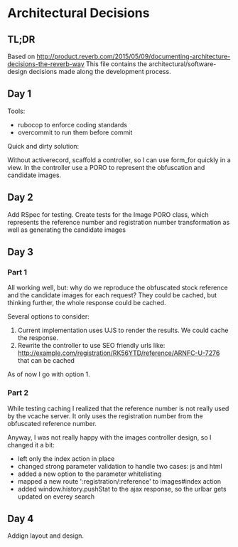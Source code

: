 # Architectural Decisions #

## TL;DR ##

Based on http://product.reverb.com/2015/05/09/documenting-architecture-decisions-the-reverb-way
This file contains the architectural/software-design decisions made along the development process.

## Day 1 ##

Tools:

* rubocop to enforce coding standards
* overcommit to run them before commit

Quick and dirty solution:

Without activerecord, scaffold a controller, so I can use form_for quickly in a view.
In the controller use a PORO to represent the obfuscation and candidate images.

## Day 2 ##

Add RSpec for testing.
Create tests for the Image PORO class, which represents the reference number and registration number transformation as
well as generating the candidate images

## Day 3 ##

### Part 1 ###

All working well, but: why do we reproduce the obfuscated stock reference and the candidate images for each request?
They could be cached, but thinking further, the whole response could be cached.

Several options to consider:
1. Current implementation uses UJS to render the results. We could cache the response.
2. Rewrite the controller to use SEO friendly urls like: http://example.com/registration/RK56YTD/reference/ARNFC-U-7276
 that can be cached

As of now I go with option 1.

### Part 2 ###

While testing caching I realized that the reference number is not really used by the vcache server. It only uses the
registration number from the obfuscated reference number.

Anyway, I was not really happy with the images controller design, so I changed it a bit:

* left only the index action in place
* changed strong parameter validation to handle two cases: js and html
* added a new option to the parameter whitelisting
* mapped a new route ':registration/:reference' to images#index action
* added window.history.pushStat to the ajax response, so the urlbar gets updated on everey search

## Day 4 ##

Addign layout and design.